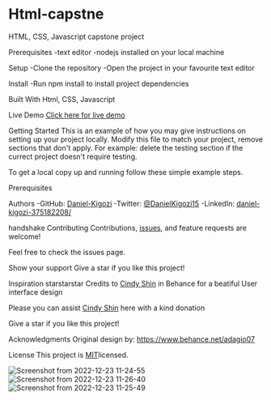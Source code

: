 # Html-capstne
HTML, CSS, Javascript capstone project

Prerequisites
-text editor -nodejs installed on your local machine 

Setup
-Clone the repository -Open the project in your favourite text editor

Install
-Run npm install to install project dependencies

Built With
Html,
CSS,
Javascript


Live Demo
[Click here for live demo](https://daniel-kigozi.github.io/Html-capstne)

Getting Started
This is an example of how you may give instructions on setting up your project locally. Modify this file to match your project, remove sections that don't apply. For example: delete the testing section if the currect project doesn't require testing.

To get a local copy up and running follow these simple example steps.

Prerequisites


Authors
-GitHub: [Daniel-Kigozi](https://github.com/Daniel-Kigozi)
-Twitter: [@DanielKigozi15](https://twitter.com/@DanielKigozi15)
-LinkedIn: [daniel-kigozi-375182208/](https://www.linkedin.com/in/daniel-kigozi-375182208/)

handshake Contributing
Contributions, [issues](https://github.com/Daniel-Kigozi/Html-capstne/issues), and feature requests are welcome!

Feel free to check the issues page.

Show your support
Give a star if you like this project!

Inspiration starstarstar
Credits to [Cindy Shin](https://www.behance.net/adagio07) in Behance for a beatiful User interface design

Please you can assist [Cindy Shin](https://creativecommons.org/licenses/by-nc/4.0/) here with a kind donation

Give a star if you like this project!

Acknowledgments
Original design by: https://www.behance.net/adagio07

License
This project is [MIT](https://github.com/Daniel-Kigozi/Mobile-First/blob/my-html/LICENSE.md)licensed.

![Screenshot from 2022-12-23 11-24-55](https://user-images.githubusercontent.com/69048579/209300786-370a41d5-de5c-4a17-adcd-b26e7c62ed34.png)
![Screenshot from 2022-12-23 11-26-40](https://user-images.githubusercontent.com/69048579/209300831-c536c287-7e3a-4277-b3d9-34e24d3c3954.png)
![Screenshot from 2022-12-23 11-25-49](https://user-images.githubusercontent.com/69048579/209300877-e2a6e802-ed4a-42b9-8f3f-4926f956fbdb.png)

